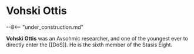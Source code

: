 # Vohski Ottis

--8<-- "under_construction.md"

**Vohski Ottis** was an Avsohmic researcher, and one of the youngest ever to directly enter the [[DoS]]. He is the sixth member of the Stasis Eight.